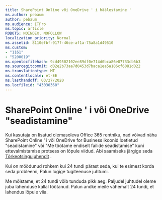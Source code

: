 ```yaml
---
title: SharePoint Online või OneDrive ' i häälestamine '
ms.author: pebaum
author: pebaum
ms.audience: ITPro
ms.topic: article
ROBOTS: NOINDEX, NOFOLLOW
localization_priority: Normal
ms.assetid: 8110efbf-917f-46ce-af1a-75a8a1d49510
ms.custom:
- "1161"
- "5200019"
ms.openlocfilehash: 9cd49502102ee89df0e714d0bca86e87733cb6b3
ms.sourcegitcommit: d02e2b73aa7d0453d7baca1ea5a186cf6081d022
ms.translationtype: MT
ms.contentlocale: et-EE
ms.lasthandoff: 03/27/2020
ms.locfileid: "43030360"
---
```

# <a name="sharepoint-online-or-onedrive-setting-up"></a>SharePoint Online ' i või OneDrive "seadistamine"

Kui kasutaja on lisatud olemasoleva Office 365 rentniku, nad võivad näha SharePoint Online ' i või OneDrive for Business ikoonid loetletud "seadistamine" või "Me töötame endiselt failide seadistamise" kuni ettevalmistamise protsess on lõpule viidud. Abi saamiseks järgige seda [Tõrkeotsingujuhendit](https://docs.microsoft.com/sharepoint/support/sites/troubleshooting-guide-for-sites-stopped-at-provisioning) .

Kui on möödunud rohkem kui 24 tundi pärast seda, kui te esimest korda seda probleemi, Palun logige tugiteenuse juhtumi.

Me mõistame, et 24 tundi võib tunduda pikk aeg. Paljudel juhtudel oleme juba lahenduse kallal töötanud. Palun andke meile vähemalt 24 tundi, et lahendus lõpule viia.
